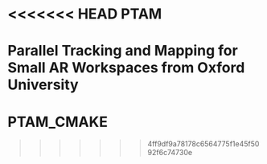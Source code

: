 <<<<<<< HEAD
PTAM
====

Parallel Tracking and Mapping for Small AR Workspaces from Oxford University
=======
# PTAM_CMAKE
>>>>>>> 4ff9df9a78178c6564775f1e45f5092f6c74730e
